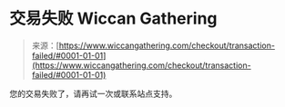 <!--yml

category: 未分类

date: 2024-06-12 20:05:10

-->

# 交易失败 Wiccan Gathering

> 来源：[https://www.wiccangathering.com/checkout/transaction-failed/#0001-01-01](https://www.wiccangathering.com/checkout/transaction-failed/#0001-01-01)

您的交易失败了，请再试一次或联系站点支持。
